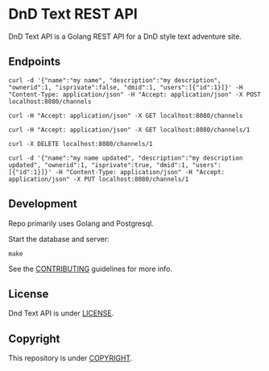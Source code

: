 # DnD Text REST API

DnD Text API is a Golang REST API for a DnD style text adventure site.

## Endpoints

    curl -d '{"name":"my name", "description":"my description", "ownerid":1, "isprivate":false, "dmid":1, "users":[{"id":1}]}' -H "Content-Type: application/json" -H "Accept: application/json" -X POST localhost:8080/channels

    curl -H "Accept: application/json" -X GET localhost:8080/channels

    curl -H "Accept: application/json" -X GET localhost:8080/channels/1

    curl -X DELETE localhost:8080/channels/1

    curl -d '{"name":"my name updated", "description":"my description updated", "ownerid":1, "isprivate":true, "dmid":1, "users":[{"id":1}]}' -H "Content-Type: application/json" -H "Accept: application/json" -X PUT localhost:8080/channels/1

## Development

Repo primarily uses Golang and Postgresql.

Start the database and server:

    make

See the [CONTRIBUTING](CONTRIBUTING.md) guidelines for more info.

## License

Dnd Text API is under [LICENSE](LICENSE).

## Copyright

This repository is under [COPYRIGHT](COPYRIGHT.md).